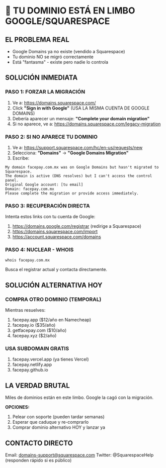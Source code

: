 # 🚨 TU DOMINIO ESTÁ EN LIMBO GOOGLE/SQUARESPACE

## EL PROBLEMA REAL
- Google Domains ya no existe (vendido a Squarespace)
- Tu dominio NO se migró correctamente
- Está "fantasma" - existe pero nadie lo controla

## SOLUCIÓN INMEDIATA

### PASO 1: FORZAR LA MIGRACIÓN
1. Ve a: https://domains.squarespace.com/
2. Click **"Sign in with Google"** (USA LA MISMA CUENTA DE GOOGLE DOMAINS)
3. Debería aparecer un mensaje: **"Complete your domain migration"**
4. Si no aparece, ve a: https://domains.squarespace.com/legacy-migration

### PASO 2: SI NO APARECE TU DOMINIO
1. Ve a: https://support.squarespace.com/hc/en-us/requests/new
2. Selecciona: **"Domains"** → **"Google Domains Migration"**
3. Escribe:
```
My domain facepay.com.mx was on Google Domains but hasn't migrated to Squarespace. 
The domain is active (DNS resolves) but I can't access the control panel.
Original Google account: [tu email]
Domain: facepay.com.mx
Please complete the migration or provide access immediately.
```

### PASO 3: RECUPERACIÓN DIRECTA
Intenta estos links con tu cuenta de Google:
1. https://domains.google.com/registrar (redirige a Squarespace)
2. https://domains.squarespace.com/import
3. https://account.squarespace.com/domains

### PASO 4: NUCLEAR - WHOIS
```bash
whois facepay.com.mx
```
Busca el registrar actual y contacta directamente.

## SOLUCIÓN ALTERNATIVA HOY

### COMPRA OTRO DOMINIO (TEMPORAL)
Mientras resuelves:
1. facepay.app ($12/año en Namecheap)
2. facepay.io ($35/año)  
3. getfacepay.com ($10/año)
4. facepay.xyz ($2/año)

### USA SUBDOMAIN GRATIS
1. facepay.vercel.app (ya tienes Vercel)
2. facepay.netlify.app
3. facepay.github.io

## LA VERDAD BRUTAL
Miles de dominios están en este limbo. Google la cagó con la migración. 

**OPCIONES:**
1. Pelear con soporte (pueden tardar semanas)
2. Esperar que caduque y re-comprarlo
3. Comprar dominio alternativo HOY y lanzar ya

## CONTACTO DIRECTO
Email: domains-support@squarespace.com
Twitter: @SquarespaceHelp (responden rápido si es público)